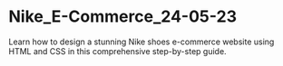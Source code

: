 # Nike_E-Commerce_24-05-23
Learn how to design a stunning Nike shoes e-commerce website using HTML and CSS in this comprehensive step-by-step guide.
